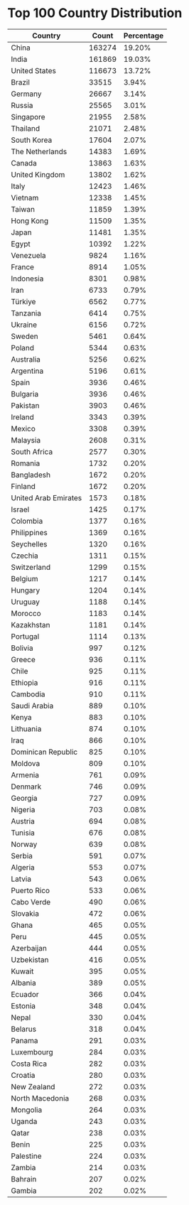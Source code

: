 # Top 100 Country Distribution
| Country | Count | Percentage |
|----|----|----|
| China | 163274 | 19.20% |
| India | 161869 | 19.03% |
| United States | 116673 | 13.72% |
| Brazil | 33515 | 3.94% |
| Germany | 26667 | 3.14% |
| Russia | 25565 | 3.01% |
| Singapore | 21955 | 2.58% |
| Thailand | 21071 | 2.48% |
| South Korea | 17604 | 2.07% |
| The Netherlands | 14383 | 1.69% |
| Canada | 13863 | 1.63% |
| United Kingdom | 13802 | 1.62% |
| Italy | 12423 | 1.46% |
| Vietnam | 12338 | 1.45% |
| Taiwan | 11859 | 1.39% |
| Hong Kong | 11509 | 1.35% |
| Japan | 11481 | 1.35% |
| Egypt | 10392 | 1.22% |
| Venezuela | 9824 | 1.16% |
| France | 8914 | 1.05% |
| Indonesia | 8301 | 0.98% |
| Iran | 6733 | 0.79% |
| Türkiye | 6562 | 0.77% |
| Tanzania | 6414 | 0.75% |
| Ukraine | 6156 | 0.72% |
| Sweden | 5461 | 0.64% |
| Poland | 5344 | 0.63% |
| Australia | 5256 | 0.62% |
| Argentina | 5196 | 0.61% |
| Spain | 3936 | 0.46% |
| Bulgaria | 3936 | 0.46% |
| Pakistan | 3903 | 0.46% |
| Ireland | 3343 | 0.39% |
| Mexico | 3308 | 0.39% |
| Malaysia | 2608 | 0.31% |
| South Africa | 2577 | 0.30% |
| Romania | 1732 | 0.20% |
| Bangladesh | 1672 | 0.20% |
| Finland | 1672 | 0.20% |
| United Arab Emirates | 1573 | 0.18% |
| Israel | 1425 | 0.17% |
| Colombia | 1377 | 0.16% |
| Philippines | 1369 | 0.16% |
| Seychelles | 1320 | 0.16% |
| Czechia | 1311 | 0.15% |
| Switzerland | 1299 | 0.15% |
| Belgium | 1217 | 0.14% |
| Hungary | 1204 | 0.14% |
| Uruguay | 1188 | 0.14% |
| Morocco | 1183 | 0.14% |
| Kazakhstan | 1181 | 0.14% |
| Portugal | 1114 | 0.13% |
| Bolivia | 997 | 0.12% |
| Greece | 936 | 0.11% |
| Chile | 925 | 0.11% |
| Ethiopia | 916 | 0.11% |
| Cambodia | 910 | 0.11% |
| Saudi Arabia | 889 | 0.10% |
| Kenya | 883 | 0.10% |
| Lithuania | 874 | 0.10% |
| Iraq | 866 | 0.10% |
| Dominican Republic | 825 | 0.10% |
| Moldova | 809 | 0.10% |
| Armenia | 761 | 0.09% |
| Denmark | 746 | 0.09% |
| Georgia | 727 | 0.09% |
| Nigeria | 703 | 0.08% |
| Austria | 694 | 0.08% |
| Tunisia | 676 | 0.08% |
| Norway | 639 | 0.08% |
| Serbia | 591 | 0.07% |
| Algeria | 553 | 0.07% |
| Latvia | 543 | 0.06% |
| Puerto Rico | 533 | 0.06% |
| Cabo Verde | 490 | 0.06% |
| Slovakia | 472 | 0.06% |
| Ghana | 465 | 0.05% |
| Peru | 445 | 0.05% |
| Azerbaijan | 444 | 0.05% |
| Uzbekistan | 416 | 0.05% |
| Kuwait | 395 | 0.05% |
| Albania | 389 | 0.05% |
| Ecuador | 366 | 0.04% |
| Estonia | 348 | 0.04% |
| Nepal | 330 | 0.04% |
| Belarus | 318 | 0.04% |
| Panama | 291 | 0.03% |
| Luxembourg | 284 | 0.03% |
| Costa Rica | 282 | 0.03% |
| Croatia | 280 | 0.03% |
| New Zealand | 272 | 0.03% |
| North Macedonia | 268 | 0.03% |
| Mongolia | 264 | 0.03% |
| Uganda | 243 | 0.03% |
| Qatar | 238 | 0.03% |
| Benin | 225 | 0.03% |
| Palestine | 224 | 0.03% |
| Zambia | 214 | 0.03% |
| Bahrain | 207 | 0.02% |
| Gambia | 202 | 0.02% |
